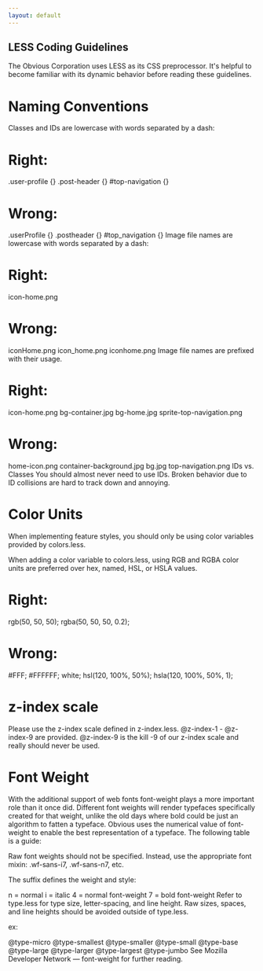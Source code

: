 ```yaml
---
layout: default
---
```


## LESS Coding Guidelines
The Obvious Corporation uses LESS as its CSS preprocessor. It's helpful to become familiar with its dynamic behavior before reading these guidelines.

# Naming Conventions
Classes and IDs are lowercase with words separated by a dash:

# Right:

.user-profile {}
.post-header {}
#top-navigation {}
# Wrong:

.userProfile {}
.postheader {}
#top_navigation {}
Image file names are lowercase with words separated by a dash:

# Right:

icon-home.png
# Wrong:

iconHome.png
icon_home.png
iconhome.png
Image file names are prefixed with their usage.

# Right:

icon-home.png
bg-container.jpg
bg-home.jpg
sprite-top-navigation.png
# Wrong:

home-icon.png
container-background.jpg
bg.jpg
top-navigation.png
IDs vs. Classes
You should almost never need to use IDs. Broken behavior due to ID collisions are hard to track down and annoying.

# Color Units
When implementing feature styles, you should only be using color variables provided by colors.less.

When adding a color variable to colors.less, using RGB and RGBA color units are preferred over hex, named, HSL, or HSLA values.

# Right:

rgb(50, 50, 50);
rgba(50, 50, 50, 0.2);
# Wrong:

#FFF;
#FFFFFF;
white;
hsl(120, 100%, 50%);
hsla(120, 100%, 50%, 1);
# z-index scale
Please use the z-index scale defined in z-index.less. @z-index-1 - @z-index-9 are provided. @z-index-9 is the kill -9 of our z-index scale and really should never be used.

# Font Weight
With the additional support of web fonts font-weight plays a more important role than it once did. Different font weights will render typefaces specifically created for that weight, unlike the old days where bold could be just an algorithm to fatten a typeface. Obvious uses the numerical value of font-weight to enable the best representation of a typeface. The following table is a guide:

Raw font weights should not be specified. Instead, use the appropriate font mixin:  .wf-sans-i7, .wf-sans-n7, etc.

The suffix defines the weight and style:

n = normal
i = italic
4 = normal font-weight
7 = bold font-weight
Refer to type.less for type size, letter-spacing, and line height. Raw sizes, spaces, and line heights should be avoided outside of type.less.

ex:

@type-micro
@type-smallest
@type-smaller
@type-small
@type-base
@type-large
@type-larger
@type-largest
@type-jumbo
See Mozilla Developer Network — font-weight for further reading.